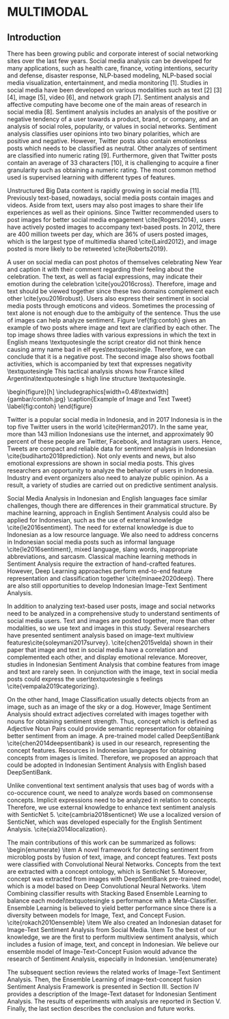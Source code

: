 # MULTIMODAL

## Introduction

There has been growing public and corporate interest of social networking sites over the last few years. Social media analysis can be developed for many applications, such as health care, finance, voting intentions, security and defense, disaster response, NLP-based modeling, NLP-based social media visualization, entertainment, and media monitoring [1]. Studies in social media have been developed on various modalities such as text [2] [3] [4], image [5], video [6], and network graph [7]. Sentiment analysis and affective computing have become one of the main areas of research in social media [8]. Sentiment analysis includes an analysis of the positive or negative tendency of a user towards a product, brand, or company, and an analysis of social roles, popularity, or values in social networks. Sentiment analysis classifies user opinions into two binary polarities, which are positive and negative. However, Twitter posts also contain emotionless posts which needs to be classified as neutral. Other analyzes of sentiment are classified into numeric rating [9]. Furthermore, given that Twitter posts contain an average of 33 characters [10], it is challenging to acquire a finer granularity such as obtaining a numeric rating. The most common method used is supervised learning with different types of features.

Unstructured Big Data content is rapidly growing in social media [11]. Previously text-based, nowadays, social media posts contain images and videos. Aside from text, users may also post images to share their life experiences as well as their opinions. Since Twitter recommended users to post images for better social media engagement \cite{Rogers2014}, users have actively posted images to accompany text-based posts. In 2012, there are 400 million tweets per day, which are 36\% of users posted images, which is the largest type of multimedia shared \cite{Laird2012}, and image posted is more likely to be retweeted \cite{Roberts2019}. 

A user on social media can post photos of themselves celebrating New Year and caption it with their comment regarding their feeling about the celebration. The text, as well as facial expressions, may indicate their emotion during the celebration \cite{you2016cross}. Therefore, image and text should be viewed together since these two domains complement each other \cite{you2016robust}. Users also express their sentiment in social media posts through emoticons and videos. Sometimes the processing of text alone is not enough due to the ambiguity of the sentence. Thus the use of images can help analyze sentiment. Figure \ref{fig:contoh} gives an example of two posts where image and text are clarified by each other. The top image shows three ladies with various expressions in which the text in English means \textquotesingle the script creator did not think hence causing army name bad in elf eyes\textquotesingle. Therefore, we can conclude that it is a negative post. The second image also shows football activities, which is accompanied by text that expresses negativity \textquotesingle This tactical analysis shows how France killed Argentina\textquotesingle s high line structure \textquotesingle.

\begin{figure}[h]
	\includegraphics[width=0.48\textwidth]{gambar/contoh.jpg}
	\caption{Example of Image and Text Tweet}
	\label{fig:contoh}
\end{figure}

Twitter is a popular social media in Indonesia, and in 2017 Indonesia is in the top five Twitter users in the world \cite{Herman2017}. In the same year, more than 143 million Indonesians use the internet, and approximately 90 percent of these people are Twitter, Facebook, and Instagram users. Hence, Tweets are compact and reliable data for sentiment analysis in Indonesian \cite{budiharto2018prediction}. Not only events and news, but also emotional expressions are shown in social media posts. This gives researchers an opportunity to analyze the behavior of users in Indonesia. Industry and event organizers also need to analyze public opinion. As a result, a variety of studies are carried out on predictive sentiment analysis.

Social Media Analysis in Indonesian and English languages face similar challenges, though there are differences in their grammatical structure. By machine learning, approach in English Sentiment Analysis could also be applied for Indonesian, such as the use of external knowledge \cite{le2016sentiment}. The need for external knowledge is due to Indonesian as a low resource language. We also need to address concerns in Indonesian social media posts such as informal language \cite{le2016sentiment}, mixed language, slang words, inappropriate abbreviations, and sarcasm. Classical machine learning methods in Sentiment Analysis require the extraction of hand-crafted features. However, Deep Learning approaches perform end-to-end feature representation and classification together \cite{minaee2020deep}. There are also still opportunities to develop Indonesian Image-Text Sentiment Analysis. 

In addition to analyzing text-based user posts, image and social networks need to be analyzed in a comprehensive study to understand sentiments of social media users. Text and images are posted together, more than other modalities, so we use text and images in this study. Several researchers have presented sentiment analysis based on image-text multiview features\cite{soleymani2017survey}. \cite{chen2015velda} shown in their paper that image and text in social media have a correlation and complemented each other, and display emotional relevance.  Moreover, studies in Indonesian Sentiment Analysis that combine features from image and text are rarely seen. In conjunction with the image, text in social media posts could express the user\textquotesingle s feelings \cite{vempala2019categorizing}.

On the other hand, Image Classification usually detects objects from an image, such as an image of the sky or a dog. However, Image Sentiment Analysis should extract adjectives correlated with images together with nouns for obtaining sentiment strength. Thus, concept which is defined as Adjective Noun Pairs could provide semantic representation for obtaining better sentiment from an image. A pre-trained model called DeepSentiBank \cite{chen2014deepsentibank} is used in our research, representing the concept features. Resources in Indonesian languages for obtaining concepts from images is limited. Therefore, we proposed an approach that could be adopted in Indonesian Sentiment Analysis with English based DeepSentiBank.

Unlike conventional text sentiment analysis that uses bag of words with a co-occurence count, we need to analyze words based on commonsense concepts. Implicit expressions need to be analyzed in relation to concepts. Therefore, we use external knowledge to enhance text sentiment analysis with SenticNet 5. \cite{cambria2018senticnet} We use a localized version of SenticNet, which was developed especially for the English Sentiment Analysis. \cite{xia2014localization}.
 
The main contributions of this work can be summarized as follows: 
\begin{enumerate} \item A novel framework for detecting sentiment from microblog posts by fusion of text, image, and concept features. Text posts were classified with Convolutional Neural Networks. Concepts from the text are extracted with a concept ontology, which is SenticNet 5. Moreover, concept was extracted from images with DeepSentiBank pre-trained model, which is a model based on Deep Convolutional Neural Networks. \item Combining classifier results with Stacking Based Ensemble Learning to balance each model\textquotesingle s performance with a Meta-Classifier. Ensemble Learning is believed to yield better performance since there is a diversity between models for Image, Text, and Concept Fusion. \cite{rokach2010ensemble} \item We also created an Indonesian dataset for Image-Text Sentiment Analysis from Social Media. \item To the best of our knowledge, we are the first to perform multiview sentiment analysis, which includes a fusion of image, text, and concept in Indonesian. We believe our ensemble model of Image-Text-Concept Fusion would advance the research of Sentiment Analysis, especially in Indonesian.
\end{enumerate}

The subsequent section reviews the related works of Image-Text Sentiment Analysis. Then, the Ensemble Learning of image-text-concept fusion Sentiment Analysis Framework is presented in Section III. Section IV provides a description of the Image-Text dataset for Indonesian Sentiment Analysis. The results of experiments with analysis are reported in Section V. Finally, the last section describes the conclusion and future works.
